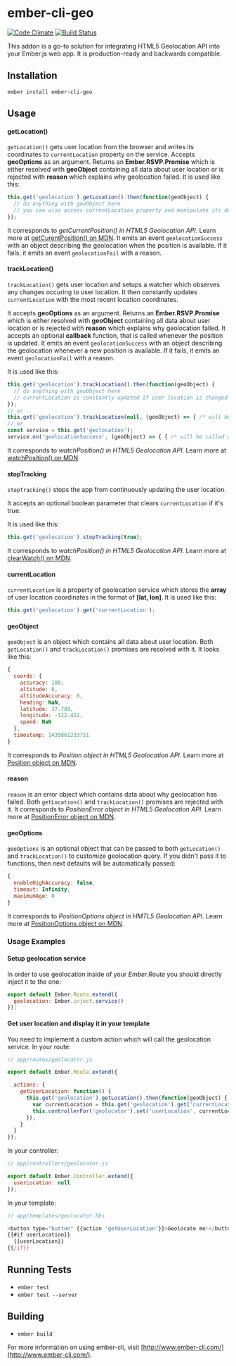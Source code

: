 # ember-cli-geo
[![Code Climate](https://codeclimate.com/github/igorpreston/ember-cli-geo/badges/gpa.svg)](https://codeclimate.com/github/igorpreston/ember-cli-geo) [![Build Status](https://travis-ci.org/igorpreston/ember-cli-geo.svg)](https://travis-ci.org/igorpreston/ember-cli-geo)

This addon is a go-to solution for integrating HTML5 Geolocation API into your Ember.js web app.
It is production-ready and backwards compatible.


## Installation

```
ember install ember-cli-geo
```

## Usage
#### getLocation()
`getLocation()` gets user location from the browser and writes its coordinates to `currentLocation` property on the service. Accepts __geoOptions__ as an argument. Returns an __Ember.RSVP.Promise__ which is either resolved with __geoObject__ containing all data about user location or is rejected with __reason__ which explains why geolocation failed.
It is used like this:
```js
this.get('geolocation').getLocation().then(function(geoObject) {
  // do anything with geoObject here
  // you can also access currentLocation property and manipulate its data however you like
});
```
It corresponds to _getCurrentPosition() in HTML5 Geolocation API_. Learn more at [getCurentPosition() on MDN](https://developer.mozilla.org/en-US/docs/Web/API/Geolocation/getCurrentPosition).
It emits an event `geolocationSuccess` with an object describing the geolocation when the position is available. If it fails, it emits an event `geolocationFail` with a reason.
#### trackLocation()
`trackLocation()` gets user location and setups a watcher which observes any changes occuring to user location. It then constantly updates `currentLocation` with the most recent location coordinates. 

It accepts __geoOptions__ as an argument. Returns an __Ember.RSVP.Promise__ which is either resolved with __geoObject__ containing all data about user location or is rejected with __reason__ which explains why geolocation failed.
It accepts an optional __callback__ function, that is called whenever the position is updated.
It emits an event `geolocationSuccess` with an object describing the geolocation whenever a new position is available. If it fails, it emits an event `geolocationFail` with a reason.

It is used like this:
```js
this.get('geolocation').trackLocation().then(function(geoObject) {
  // do anything with geoObject here
  // currentLocation is constantly updated if user location is changed
});
// or
this.get('geolocation').trackLocation(null, (geoObject) => { /* will be called with new positiond */ })
// or
const service = this.get('geolocation');
service.on('geolocationSuccess', (geoObject) => { { /* will be called with new position */);
```
It corresponds to _watchPosition() in HTML5 Geolocation API_. Learn more at [watchPosition() on MDN](https://developer.mozilla.org/en-US/docs/Web/API/Geolocation/watchPosition).
#### stopTracking
`stopTracking()` stops the app from continuously updating the user location. 

It accepts an optional boolean parameter that clears `currentLocation` if it's true.

It is used like this:
```js
this.get('geolocation').stopTracking(true);
```
It corresponds to _watchPosition() in HTML5 Geolocation API_. Learn more at [clearWatch() on MDN](https://developer.mozilla.org/en-US/docs/Web/API/Geolocation/clearWatch).
#### currentLocation
`currentLocation` is a property of geolocation service which stores the __array__ of user location coordinates in the format of __[lat, lon]__.
It is used like this:
```js
this.get('geolocation').get('currentLocation');
```
#### geoObject
`geoObject` is an object which contains all data about user location. Both `getLocation()` and `trackLocation()` promises are resolved with it. It looks like this:
```js
{
  coords: {
    accuracy: 100,
    altitude: 0,
    altitudeAccuracy: 0,
    heading: NaN,
    latitude: 37.789,
    longitude: -122.412,
    speed: NaN
  },
  timestamp: 1435861233751
}
```
It corresponds to _Position object in HTML5 Geolocation API_. Learn more at [Position object on MDN](https://developer.mozilla.org/en-US/docs/Web/API/Position).
#### reason
`reason` is an error object which contains data about why geolocation has failed. Both `getLocation()` and `trackLocation()` promises are rejected with it.
It corresponds to _PositionError object in HTML5 Geolocation API_. Learn more at [PositionError object on MDN](https://developer.mozilla.org/en-US/docs/Web/API/PositionError).
#### geoOptions
`geoOptions` is an optional object that can be passed to both `getLocation()` and `trackLocation()` to customize geolocation query. If you didn't pass it to functions, then next defaults will be automatically passed:
```js
{
  enableHighAccuracy: false,
  timeout: Infinity,
  maximumAge: 0
}
```
It corresponds to _PositionOptions object in HMTL5 Geolocation API_. Learn more at [PositionOptions object on MDN](https://developer.mozilla.org/en-US/docs/Web/API/PositionOptions).
### Usage Examples

#### Setup geolocation service
In order to use geolocation inside of your _Ember.Route_ you should directly inject it to the one:
```js
export default Ember.Route.extend({
  geolocation: Ember.inject.service()
});
```

#### Get user location and display it in your template
You need to implement a custom action which will call the geolocation service.
In your route:
```js
// app/routes/geolocator.js

export default Ember.Route.extend({

  actions: {
    getUserLocation: function() {
      this.get('geolocation').getLocation().then(function(geoObject) {
        var currentLocation = this.get('geolocation').get('currentLocation');
        this.controllerFor('geolocator').set('userLocation', currentLocation);
      });
    }
  }
});
```

In your controller:
```js
// app/controllers/geolocator.js

export default Ember.Controller.extend({
  userLocation: null
});
```

In your template:
```js
// app/templates/geolocator.hbs

<button type="button" {{action 'getUserLocation'}}>Geolocate me!</button>
{{#if userLocation}}
  {{userLocation}}
{{/if}}
```

## Running Tests

* `ember test`
* `ember test --server`

## Building

* `ember build`

For more information on using ember-cli, visit [http://www.ember-cli.com/](http://www.ember-cli.com/).
